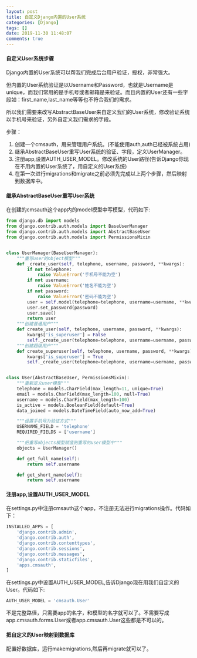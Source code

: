 ```yaml
---
layout: post
title: 自定义Django内置的User系统
categories: [Django]
tags: []
date: 2019-11-30 11:48:07
comments: true
---
```



#### 自定义User系统步骤
Django内置的User系统可以帮我们完成后台用户验证，授权，非常强大。

但内置的User系统验证是以Username和Password，也就是Username是unique，而我们常用的是手机号或者邮箱是来验证。而且内置的User还有一些字段如：first_name,last_name等等也不符合我们的需求。

所以我们需要来改写AbstractBaseUser来自定义我们的User系统，修改验证系统以手机号来验证，另外自定义我们需求的字段。

步骤：
1. 创建一个cmsauth，用来管理用户系统。(不能使用auth,auth已经被系统占用)
2. 继承AbstractBaseUser重写User系统的验证、字段，定义UserManager。
3. 注册app,设置AUTH_USER_MODEL。修改系统的User路径(告诉Django你现在不用内置的User系统了，用自定义的User系统)
4. 在第一次进行migrations和migrate之前必须先完成以上两个步骤，然后映射到数据库中。

#### 继承AbstractBaseUser重写User系统

在创建的cmsauth这个app内的model模型中写模型，代码如下:


```Python
from django.db import models
from django.contrib.auth.models import BaseUserManager
from django.contrib.auth.models import AbstractBaseUser
from django.contrib.auth.models import PermissionsMixin


class UserManager(BaseUserManager):
    """重写user的object模型"""
    def _create_user(self, telephone, username, password, **kwargs):
        if not telephone:
            raise ValueError('手机号不能为空')
        if not username:
            raise ValueError('姓名不能为空')
        if not password:
            raise ValueError('密码不能为空')
        user = self.model(telephone=telephone, username=username, **kwargs)
        user.set_password(password)
        user.save()
        return user
    """创建普通用户"""
    def create_user(self, telephone, username, password, **kwargs):
        kwargs['is_superuser'] = False
        self._create_user(telephone=telephone, username=username, password=password, **kwargs)
    """创建超级用户"""
    def create_superuser(self, telephone, username, password, **kwargs):
        kwargs['is_superuser'] = True
        self._create_user(telephone=telephone, username=username, password=password, **kwargs)


class User(AbstractBaseUser, PermissionsMixin):
    """重新定义user模型"""
    telephone = models.CharField(max_length=11, unique=True)
    email = models.CharField(max_length=100, null=True)
    username = models.CharField(max_length=100)
    is_active = models.BooleanField(default=True)
    data_joined = models.DateTimeField(auto_now_add=True)

    """设置手机号为验证方式"""
    USERNAME_FIELD = 'telephone'
    REQUIRED_FIELDS = ['username']

    """把重写objects模型赋值到重写的user模型中"""
    objects = UserManager()

    def get_full_name(self):
        return self.username

    def get_short_name(self):
        return self.username

```


#### 注册app,设置AUTH_USER_MODEL

在settings.py中注册cmsauth这个app，不注册无法进行migrations操作。代码如下：

```Python
INSTALLED_APPS = [
    'django.contrib.admin',
    'django.contrib.auth',
    'django.contrib.contenttypes',
    'django.contrib.sessions',
    'django.contrib.messages',
    'django.contrib.staticfiles',
    'apps.cmsauth',
]
```

在settings.py中设置AUTH_USER_MODEL,告诉Django现在用我们自定义的User。代码如下:

```Python
AUTH_USER_MODEL = 'cmsauth.User'
```

不是完整路径，只需要app的名字，和模型的名字就可以了。不需要写成app.cmsauth.forms.User或者app.cmsauth.User这些都是不可以的。


#### 把自定义的User映射到数据库

配置好数据库，运行makemigrations,然后再migrate就可以了。




